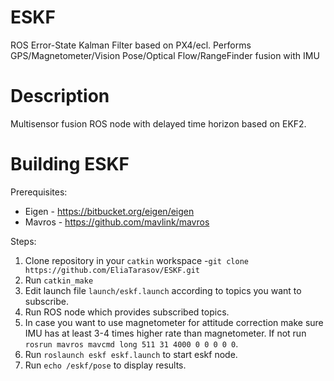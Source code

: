 # ESKF
ROS Error-State Kalman Filter based on PX4/ecl. Performs GPS/Magnetometer/Vision Pose/Optical Flow/RangeFinder fusion with IMU

# Description
Multisensor fusion ROS node with delayed time horizon based on EKF2.

# Building ESKF

Prerequisites:
* Eigen - https://bitbucket.org/eigen/eigen
* Mavros - https://github.com/mavlink/mavros

Steps:
1. Clone repository in your `catkin` workspace -`git clone https://github.com/EliaTarasov/ESKF.git`
2. Run `catkin_make`
3. Edit launch file `launch/eskf.launch` according to topics you want to subscribe.
4. Run ROS node which provides subscribed topics.
5. In case you want to use magnetometer for attitude correction make sure IMU has at least 3-4 times higher rate than magnetometer. 
   If not run `rosrun mavros mavcmd long 511 31 4000 0 0 0 0 0`.
6. Run `roslaunch eskf eskf.launch` to start eskf node.
7. Run `echo /eskf/pose` to display results.
